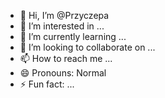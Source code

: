 - 👋 Hi, I’m @Przyczepa
- 👀 I’m interested in ...
- 🌱 I’m currently learning ...
- 💞️ I’m looking to collaborate on ...
- 📫 How to reach me ...
- 😄 Pronouns: Normal
- ⚡ Fun fact: ...

<!---
Przyczepa/Przyczepa is a ✨ special ✨ repository because its `README.md` (this file) appears on your GitHub profile.
You can click the Preview link to take a look at your changes.
--->

